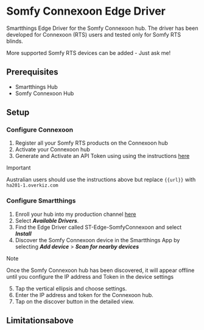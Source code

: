 # Somfy Connexoon Edge Driver
Smartthings Edge Driver for the Somfy Connexoon hub. The driver has been developed for Connexoon (RTS) users and tested only for Somfy RTS blinds.

More supported Somfy RTS devices can be added - Just ask me!

## Prerequisites
- Smartthings Hub
- Somfy Connexoon Hub

## Setup

### Configure Connexoon 

1. Register all your Somfy RTS products on the Connexoon hub
2. Activate your Connexoon hub
3. Generate and Activate an API Token using using the instructions [here](https://github.com/Somfy-Developer/Somfy-TaHoma-Developer-Mode)

> [!IMPORTANT]
> Australian users should use the instructions above but replace `{{url}}` with `ha201-1.overkiz.com`

### Configure Smartthings 

1. Enroll your hub into my production channel [here](https://callaway.smartthings.com/channels/d9a44c51-f5db-4849-81a6-dc7c6b3540ff)
2. Select ***Available Drivers***.
3. Find the Edge Driver called ST-Edge-SomfyConnexoon and select ***Install***
4. Discover the Somfy Connexoon device in the Smartthings App by selecting ***Add device*** > ***Scan for nearby devices*** 

> [!NOTE]
> Once the Somfy Connexoon hub has been discovered, it will appear offline until you configure the IP address and Token in the device settings

5. Tap the vertical ellipsis and choose settings.
6. Enter the IP address and token for the Connexoon hub.
7. Tap on the discover button in the detailed view.

## Limitationsabove 
